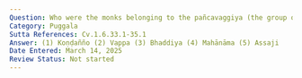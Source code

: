 ```yaml
---
Question: Who were the monks belonging to the pañcavaggiya (the group of five monks taught the Buddha's first discourse, the Dhammacakkappavattana Sutta)?
Category: Puggala
Sutta References: Cv.1.6.33.1-35.1
Answer: (1) Koṇḍañño (2) Vappa (3) Bhaddiya (4) Mahānāma (5) Assaji
Date Entered: March 14, 2025
Review Status: Not started
---
```

